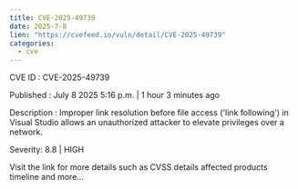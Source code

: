 ```yaml
--- 
title: CVE-2025-49739
date: 2025-7-8
lien: "https://cvefeed.io/vuln/detail/CVE-2025-49739"
categories:
  - cve
---
```


CVE ID : CVE-2025-49739

Published :  July 8
2025
5:16 p.m. | 1 hour
3 minutes ago

Description : Improper link resolution before file access ('link following') in Visual Studio allows an unauthorized attacker to elevate privileges over a network.

Severity: 8.8 | HIGH

Visit the link for more details
such as CVSS details
affected products
timeline
and more...

